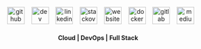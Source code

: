 
<!-- <table><tbody><tr><td> 
  
![GitHub metrics](https://metrics.lecoq.io/JeanMGirard)  

</td><td>
      
[![Top Langs](https://github-readme-stats.vercel.app/api/top-langs/?username=JeanMGirard)](https://github.com/anuraghazra/github-readme-stats)
      
</td></tr></tbody></table> -->



<div style="align:center;" align="center">

&nbsp;&nbsp;  [<img src='https://cdn.jsdelivr.net/npm/simple-icons@3.0.1/icons/github.svg' alt='github' height='40'>](https://github.com/JeanMGirard)
&nbsp;&nbsp;  [<img src='https://cdn.jsdelivr.net/npm/simple-icons@3.0.1/icons/dev-dot-to.svg' alt='dev' height='40'>](https://dev.to/jeanmgirard)
&nbsp;&nbsp;  [<img src='https://cdn.jsdelivr.net/npm/simple-icons@3.0.1/icons/linkedin.svg' alt='linkedin' height='40'>](https://www.linkedin.com/in/https://www.linkedin.com/in/jeanmgirard//)
&nbsp;&nbsp;  [<img src='https://cdn.jsdelivr.net/npm/simple-icons@3.0.1/icons/stackoverflow.svg' alt='stackoverflow' height='40'>](https://stackoverflow.com/users/https://stackoverflow.com/users/7011649/jeanmgirard)
&nbsp;&nbsp;  [<img src='https://cdn.jsdelivr.net/npm/simple-icons@3.0.1/icons/icloud.svg' alt='website' height='40'>](https://jeanmgirard.com)
&nbsp;&nbsp;  [<img src='https://cdn.jsdelivr.net/npm/simple-icons@3.0.1/icons/docker.svg' alt='docker' height='40'>](https://hub.docker.com/u/jeanmgirard)
&nbsp;&nbsp;  [<img src='https://cdn.jsdelivr.net/npm/simple-icons@3.0.1/icons/gitlab.svg' alt='gitlab' height='40'>](https://gitlab.com/JeanMGirard)
&nbsp;&nbsp;  [<img src='https://cdn.jsdelivr.net/npm/simple-icons@3.0.1/icons/medium.svg' alt='medium' height='40'>](https://medium.com/@jeanmgirard.7)

#### Cloud | DevOps | Full Stack
  
</div>
